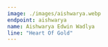 ```yaml
---
image: ./images/aishwarya.webp
endpoint: aishwarya
name: Aishwarya Edwin Wadlya
line: "Heart Of Gold"
---
```

